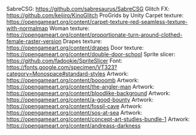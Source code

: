 SabreCSG: https://github.com/sabresaurus/SabreCSG
Glitch FX: https://github.com/keijiro/KinoGlitch
ProGrids by Unity
Carpet texture: https://opengameart.org/content/carpet-texture-red-seamless-texture-with-normalmap
Woman texture: https://opengameart.org/content/proportionate-turn-around-clothed-female-raster-version
Drapes texture: https://opengameart.org/content/drapes
Door texture: https://opengameart.org/content/double-door-school
Sprite slicer: https://github.com/fadookie/SpriteSlicer
Font: https://fonts.google.com/specimen/VT323?category=Monospace#standard-styles
Artwork: https://opengameart.org/content/boooomb
Artwork: https://opengameart.org/content/the-angler-man
Artwork: https://opengameart.org/content/bloodlike-background
Artwork: https://opengameart.org/content/a-good-bounty
Artwork: https://opengameart.org/content/fossil-cave
Artwork: https://opengameart.org/content/sos-at-sea
Artwork: https://opengameart.org/content/concept-art-studies-bundle-1
Artwork: https://opengameart.org/content/andreass-darkness

